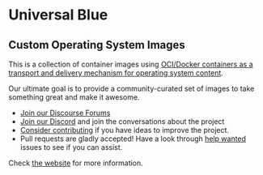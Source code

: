 # Universal Blue

## Custom Operating System Images 

This is a collection of container images using [OCI/Docker containers as a transport and delivery mechanism for operating system content](https://containers.github.io/bootable/).

Our ultimate goal is to provide a community-curated set of images to take something great and make it awesome.

- [Join our Discourse Forums](https://universal-blue.discourse.group/)
- [Join our Discord](https://discord.gg/WEu6BdFEtp) and join the conversations about the project
- [Consider contributing](https://universal-blue.org/contributing.html) if you have ideas to improve the project.
- Pull requests are gladly accepted! Have a look through [help wanted](https://github.com/ublue-os/main/labels/help%20wanted) issues to see if you can assist.

Check [the website](https://universal-blue.org/) for more information.
